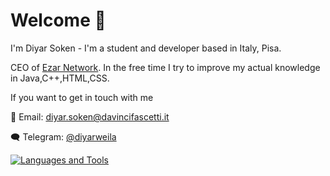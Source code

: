 # Welcome 👋
I'm Diyar Soken - I'm a student and developer based in Italy, Pisa.

CEO of [Ezar Network](https://github.com/ezarmc).
In the free time I try to improve my actual knowledge in Java,C++,HTML,CSS.

If you want to get in touch with me

 :email: Email: diyar.soken@davincifascetti.it
 
 :left_speech_bubble: Telegram: [@diyarweila](https://t.me/diyarweila)


[![Languages and Tools](https://skillicons.dev/icons?i=java,c,html,css,angular,spring)](https://skillicons.dev)
